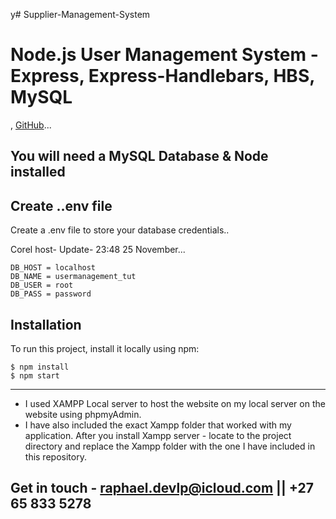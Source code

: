 y﻿# Supplier-Management-System
# Node.js User Management System - Express, Express-Handlebars, HBS, MySQL





,
[GitHub](https://github.com/Raphael-devlpr)...









##  You will need a MySQL Database & Node installed






## Create ..env file
Create a .env file to store your database credentials..



 Corel host- Update- 23:48 25 November...
```
DB_HOST = localhost
DB_NAME = usermanagement_tut
DB_USER = root
DB_PASS = password
```

## Installation
To run this project, install it locally using npm:

```
$ npm install
$ npm start
```
---------------------------------------------------------------------------------------
* I used XAMPP Local server to host the website on my local server on the website using phpmyAdmin. 
* I have also included the exact Xampp folder that worked with my application. After you install Xampp server - locate to the project directory and replace the Xampp folder with the one I have included in this repository. 

## Get in touch - raphael.devlp@icloud.com || +27 65 833 5278


